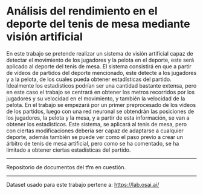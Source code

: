 # Análisis del rendimiento en el deporte del tenis de mesa mediante visión artificial

En este trabajo se pretende realizar un sistema de visión artificial capaz de detectar el
movimiento de los jugadores y la pelota en el deporte, este será aplicado al deporte del
tenis de mesa. El sistema consistirá en que a partir de vídeos de partidos del deporte
mencionado, este detecte a los jugadores y a la pelota, de los cuales pueda obtener
estadísticas del partido. Idealmente los estadísticos podrían ser una cantidad bastante
extensa, pero en este caso el trabajo se centrará en obtener los metros recorridos por los
jugadores y su velocidad en el movimiento, y también la velocidad de la pelota.
En el trabajo se empezará por un primer preprocesado de los videos de los partidos, luego
con una red neuronal se obtendrán las posiciones de los jugadores, la pelota y la mesa, y a
partir de esta información, se van a obtener los estadísticos.
Este sistema, se aplicará al tenis de mesa, pero con ciertas modificaciones debería ser
capaz de adaptarse a cualquier deporte, además también se puede ver como el paso previo
a crear un árbitro de tenis de mesa artificial, pero como se ha comentado, se ha limitado a
obtener ciertas estadísticas del partido.

---

Repositorio de documentos del tfm en cuestión.

---

Dataset usado para este trabajo pertene a: https://lab.osai.ai/
